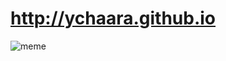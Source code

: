 # http://ychaara.github.io

![meme](https://user-images.githubusercontent.com/59674551/72223771-5735fb00-3551-11ea-90f9-d263b667cce5.jpg)
